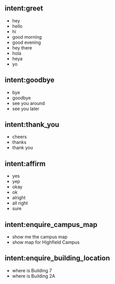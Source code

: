 ## intent:greet
- hey
- hello
- hi
- good morning
- good evening
- hey there
- hola
- heya
- yo

## intent:goodbye
- bye
- goodbye
- see you around
- see you later

## intent:thank_you
- cheers
- thanks
- thank you

## intent:affirm
- yes
- yep
- okay
- ok
- alright
- all right
- sure

## intent:enquire_campus_map
- show me the campus map
- show map for Highfield Campus

## intent:enquire_building_location
- where is Building 7
- where is Building 2A
